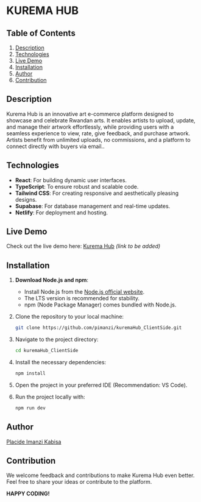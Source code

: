 # KUREMA HUB

## Table of Contents

1. [Description](#description)
2. [Technologies](#technologies)
3. [Live Demo](#live-demo)
4. [Installation](#installation)
5. [Author](#author)
6. [Contribution](#contribution)

## Description

Kurema Hub is an innovative art e-commerce platform designed to showcase and celebrate Rwandan arts. It enables artists to upload, update, and manage their artwork effortlessly, while providing users with a seamless experience to view, rate, give feedback, and purchase artwork. Artists benefit from unlimited uploads, no commissions, and a platform to connect directly with buyers via email..

## Technologies

- **React**: For building dynamic user interfaces.
- **TypeScript**: To ensure robust and scalable code.
- **Tailwind CSS**: For creating responsive and aesthetically pleasing designs.
- **Supabase**: For database management and real-time updates.
- **Netlify**: For deployment and hosting.

## Live Demo

Check out the live demo here: [Kurema Hub](https://kuremahub.netlify.app) _(link to be added)_

## Installation

1. **Download Node.js and npm**:

   - Install Node.js from the [Node.js official website](https://nodejs.org/).
   - The LTS version is recommended for stability.
   - npm (Node Package Manager) comes bundled with Node.js.

2. Clone the repository to your local machine:

   ```bash
   git clone https://github.com/pimanzi/kuremaHub_ClientSide.git
   ```

3. Navigate to the project directory:

   ```bash
   cd kuremaHub_ClientSide
   ```

4. Install the necessary dependencies:

   ```bash
   npm install
   ```

5. Open the project in your preferred IDE (Recommendation: VS Code).

6. Run the project locally with:

   ```bash
   npm run dev
   ```

## Author

[Placide Imanzi Kabisa](https://github.com/pimanzi)

## Contribution

We welcome feedback and contributions to make Kurema Hub even better. Feel free to share your ideas or contribute to the platform.

**HAPPY CODING!**
